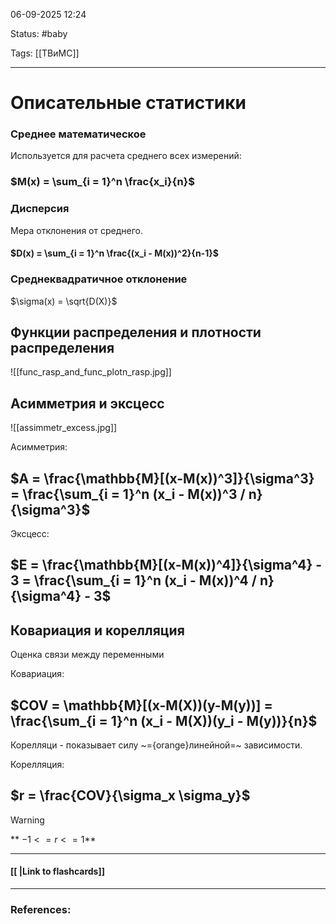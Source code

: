 
06-09-2025 12:24

Status: #baby

Tags: [[ТВиМС]]

---
# Описательные статистики


### Среднее математическое

Используется для расчета среднего всех измерений:

### $M(x) = \sum_{i = 1}^n \frac{x_i}{n}$



### Дисперсия

Мера отклонения от среднего.

#### $D(x) = \sum_{i = 1}^n \frac{(x_i - M(x))^2}{n-1}$


### Среднеквадратичное отклонение


$\sigma(x) = \sqrt{D(X)}$


## Функции распределения и плотности распределения 

![[func_rasp_and_func_plotn_rasp.jpg]]



## Асимметрия и эксцесс


![[assimmetr_excess.jpg]]

Асимметрия:
## $A = \frac{\mathbb{M}[(x-M(x))^3]}{\sigma^3} = \frac{\sum_{i = 1}^n  (x_i - M(x))^3 / n}{\sigma^3}$ 


Эксцесс:
## $E = \frac{\mathbb{M}[(x-M(x))^4]}{\sigma^4} - 3 = \frac{\sum_{i = 1}^n  (x_i - M(x))^4 / n}{\sigma^4} - 3$ 


## Ковариация и корелляция

Оценка связи между переменными

Ковариация:
## $COV = \mathbb{M}[(x-M(X))(y-M(y))] = \frac{\sum_{i = 1}^n (x_i - M(X))(y_i - M(y))}{n}$


Корелляци - показывает силу ~={orange}линейной=~ зависимости.

Корелляция:
## $r = \frac{COV}{\sigma_x \sigma_y}$ 

> [!warning]
>** $-1 <= r <= 1$**



----
#### [[ |Link to flashcards]]



---
### References:

